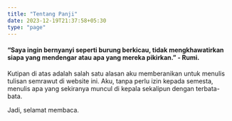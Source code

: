 ```yaml
---
title: "Tentang Panji"
date: 2023-12-19T21:37:58+05:30
type: "page"
---
```


#### “Saya ingin bernyanyi seperti burung berkicau, tidak mengkhawatirkan siapa yang mendengar atau apa yang mereka pikirkan.” - Rumi.
Kutipan di atas adalah salah satu alasan aku memberanikan untuk menulis tulisan semrawut di website ini. Aku, tanpa perlu izin kepada semesta, menulis apa yang sekiranya muncul di kepala sekalipun dengan terbata-bata.

Jadi, selamat membaca.
